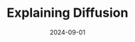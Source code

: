 ---
layout: page
date: 2024-09-01
title: Explaining Diffusion
img: /assets/img/publication_preview/chicken_burger.png
selected: True
links:
related_publications: zeng2024understanding, zeng2024decoding
importance: 1
description: >
  [Current, in progress] understanding relationships in concepts learned by image generation models
category: publications
---